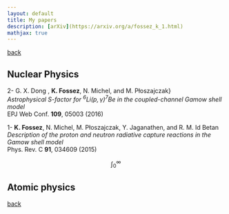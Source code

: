 ```yaml
---
layout: default
title: My papers
description: [arXiv](https://arxiv.org/a/fossez_k_1.html)
mathjax: true
---
```


[back](./)


## Nuclear Physics

2- G. X. Dong , **K. Fossez**, N. Michel, and M. P&#322;oszajczak}  
  _Astrophysical <span>${ S }$</span>-factor for ${ {}^{6}\mathrm{Li} ( p , \gamma ) {}^{7}\mathrm{Be} }$ in the coupled-channel Gamow shell model_  
  EPJ Web Conf. **109**, 05003 (2016)

1- **K. Fossez**, N. Michel, M. P&#322;oszajczak, Y. Jaganathen, and R. M. Id Betan  
  _Description of the proton and neutron radiative capture reactions in the Gamow shell model_  
	Phys. Rev. C **91**, 034609 (2015)


$$ \int_0^\infty $$


## Atomic physics






[back](./)
